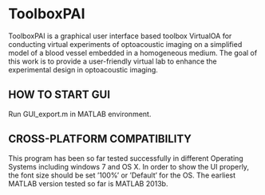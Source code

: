 # ToolboxPAI
ToolboxPAI is a graphical user interface based toolbox VirtualOA for conducting virtual experiments of optoacoustic imaging on a simplified model of a blood vessel embedded in a homogeneous medium. The goal of this work is to provide a user-friendly virtual lab  to enhance the experimental design in optoacoustic imaging.

##  HOW TO START GUI
Run GUI_export.m in MATLAB environment.

## CROSS-PLATFORM COMPATIBILITY
This program has been so far tested successfully in different Operating Systems including windows 7 and OS X. In order to show the UI properly, the font size should be set ’100%’ or ’Default’ for the OS. The earliest MATLAB version tested so far is MATLAB 2013b.
 
